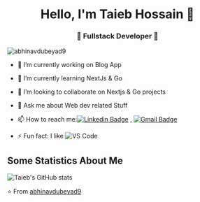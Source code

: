 
<h1 align="center"> Hello, I'm Taieb Hossain 👋 </h1>
<h3 align="center">🚀 Fullstack Developer 🚀</h3>

<p align="left"> <img src="https://komarev.com/ghpvc/?username=abhinavdubeyad9" alt="abhinavdubeyad9" /> </p>

- 🔭 I’m currently working on Blog App
- 🌱 I’m currently learning NextJs & Go
- 👯 I’m looking to collaborate on Nextjs & Go projects
- 💬 Ask me about Web dev related Stuff
- 📫 How to reach me:[![Linkedin Badge](https://img.shields.io/badge/-LinkedIn-blue?style=flat-square&logo=Linkedin&logoColor=white&link=)](https://www.linkedin.com/in/abhinav-dubey-26823316a/) 
, [![Gmail Badge](https://img.shields.io/badge/-Gmail-c14438?style=flat-square&logo=Gmail&logoColor=white&link=mailto:shuklaraghav321.com)](mailto:dubey.abhinav76@gmail.com)

- ⚡ Fun fact: I like ![VS Code](http://img.shields.io/badge/-VS%20Code-007ACC?style=flat-square&logo=visual-studio-code&logoColor=ffffff)

## Some Statistics About Me
![Taieb's GitHub stats](https://github-readme-stats.vercel.app/api?username=taiebhossain&show_icons=true&theme=transparent)

⭐️ From [abhinavdubeyad9](https://github.com/abhinavdubeyad9)
